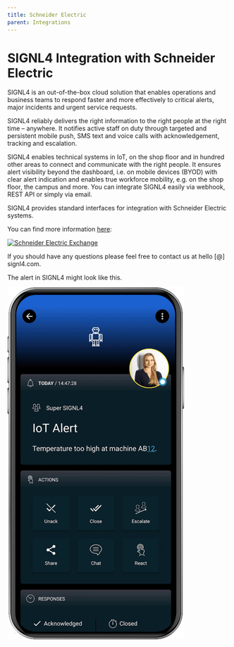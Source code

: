 ```yaml
---
title: Schneider Electric
parent: Integrations
---
```


# SIGNL4 Integration with Schneider Electric

SIGNL4 is an out-of-the-box cloud solution that enables operations and business teams to respond faster and more effectively to critical alerts, major incidents and urgent service requests.

SIGNL4 reliably delivers the right information to the right people at the right time – anywhere. It notifies active staff on duty through targeted and persistent mobile push, SMS text and voice calls with acknowledgement, tracking and escalation.

SIGNL4 enables technical systems in IoT, on the shop floor and in hundred other areas to connect and communicate with the right people. It ensures alert visibility beyond the dashboard, i.e. on mobile devices (BYOD) with clear alert indication and enables true workforce mobility, e.g. on the shop floor, the campus and more. You can integrate SIGNL4 easily via webhook, REST API or simply via email.

SIGNL4 provides standard interfaces for integration with Schneider Electric systems.

You can find more information [here](https://shop.exchange.se.com/en-US/apps/52175/signl4-instant-mobile-alerting/overview):

[![Schneider Electric Exchange](https://www.signl4.com/wp-content/uploads/2021/03/schneider-electric-exchange-300x97.png)](https://shop.exchange.se.com/en-US/apps/52175/signl4-instant-mobile-alerting/overview)

If you should have any questions please feel free to contact us at hello [@] signl4.com.

The alert in SIGNL4 might look like this.

![SIGNL4 Alert](signl4-IoT.png)
